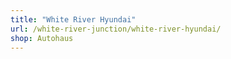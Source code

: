 ```yaml
---
title: "White River Hyundai"
url: /white-river-junction/white-river-hyundai/
shop: Autohaus
---
```

